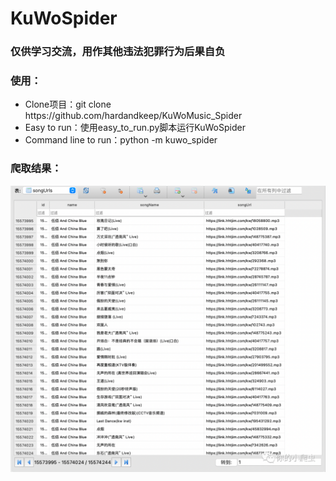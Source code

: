 # KuWoSpider
### 仅供学习交流，用作其他违法犯罪行为后果自负

<h3>使用：</h3>
<ul>
    <li>Clone项目：git clone https://github.com/hardandkeep/KuWoMusic_Spider</li>
    <li>Easy to run：使用easy_to_run.py脚本运行KuWoSpider</li>
    <li>Command line to run：python -m kuwo_spider</li>
</ul>

<h3>爬取结果：</h3>
<img src="./images/spider_result.png">

